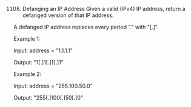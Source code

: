 1108. Defanging an IP Address
Given a valid (IPv4) IP address, return a defanged version of that IP address.


A defanged IP address replaces every period "." with "[.]".


 

Example 1:


Input: address = "1.1.1.1"

Output: "1[.]1[.]1[.]1"

Example 2:

Input: address = "255.100.50.0"

Output: "255[.]100[.]50[.]0"
